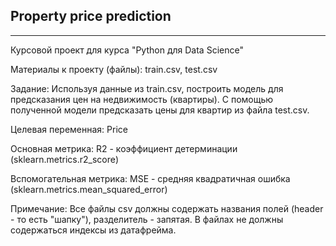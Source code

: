 ## Property price prediction
***
Курсовой проект для курса "Python для Data Science"

Материалы к проекту (файлы): train.csv, test.csv

Задание: Используя данные из train.csv, построить модель для предсказания цен на недвижимость (квартиры).
С помощью полученной модели предсказать цены для квартир из файла test.csv.

Целевая переменная: Price

Основная метрика: R2 - коэффициент детерминации (sklearn.metrics.r2_score)

Вспомогательная метрика: MSE - средняя квадратичная ошибка (sklearn.metrics.mean_squared_error)

Примечание: Все файлы csv должны содержать названия полей (header - то есть "шапку"), разделитель - запятая.
В файлах не должны содержаться индексы из датафрейма.
